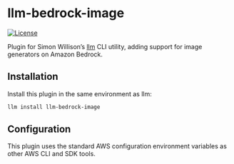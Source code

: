 # llm-bedrock-image

[![License](https://img.shields.io/badge/license-Apache%202.0-blue.svg)](https://github.com/sblakey/llm-bedrock-anthropic/blob/main/LICENSE)

Plugin for Simon Willison’s [llm](https://llm.datasette.io) CLI utility, adding support for image generators on Amazon Bedrock.

## Installation

Install this plugin in the same environment as llm:
```bash
llm install llm-bedrock-image
```
## Configuration

This plugin uses the standard AWS configuration environment variables as other AWS CLI and SDK tools.



